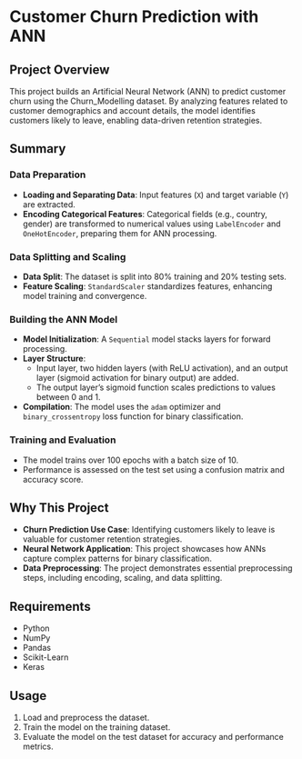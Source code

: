 # Customer Churn Prediction with ANN

## Project Overview
This project builds an Artificial Neural Network (ANN) to predict customer churn using the Churn_Modelling dataset. By analyzing features related to customer demographics and account details, the model identifies customers likely to leave, enabling data-driven retention strategies.

## Summary

### Data Preparation
- **Loading and Separating Data**: Input features (`X`) and target variable (`Y`) are extracted.
- **Encoding Categorical Features**: Categorical fields (e.g., country, gender) are transformed to numerical values using `LabelEncoder` and `OneHotEncoder`, preparing them for ANN processing.

### Data Splitting and Scaling
- **Data Split**: The dataset is split into 80% training and 20% testing sets.
- **Feature Scaling**: `StandardScaler` standardizes features, enhancing model training and convergence.

### Building the ANN Model
- **Model Initialization**: A `Sequential` model stacks layers for forward processing.
- **Layer Structure**: 
  - Input layer, two hidden layers (with ReLU activation), and an output layer (sigmoid activation for binary output) are added.
  - The output layer’s sigmoid function scales predictions to values between 0 and 1.
- **Compilation**: The model uses the `adam` optimizer and `binary_crossentropy` loss function for binary classification.

### Training and Evaluation
- The model trains over 100 epochs with a batch size of 10.
- Performance is assessed on the test set using a confusion matrix and accuracy score.

## Why This Project
- **Churn Prediction Use Case**: Identifying customers likely to leave is valuable for customer retention strategies.
- **Neural Network Application**: This project showcases how ANNs capture complex patterns for binary classification.
- **Data Preprocessing**: The project demonstrates essential preprocessing steps, including encoding, scaling, and data splitting.

## Requirements
- Python
- NumPy
- Pandas
- Scikit-Learn
- Keras

## Usage
1. Load and preprocess the dataset.
2. Train the model on the training dataset.
3. Evaluate the model on the test dataset for accuracy and performance metrics.

